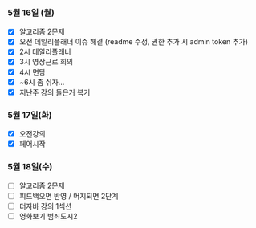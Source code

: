 ### 5월 16일 (월)
- [x] 알고리즘 2문제
- [x] 오전 데일리플래너 이슈 해결 (readme 수정, 권한 추가 시 admin token 추가)
- [x] 2시 데일리플래너
- [x] 3시 영상근로 회의
- [x] 4시 면담
- [x] ~6시 좀 쉬자...
- [x] 지난주 강의 들은거 복기

### 5월 17일(화)
- [x] 오전강의
- [x] 페어시작

### 5월 18일(수)
- [ ] 알고리즘 2문제
- [ ] 피드백오면 반영 / 머지되면 2단계
- [ ] 더자바 강의 1섹션
- [ ] 영화보기 범죄도시2
